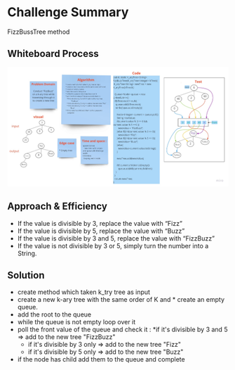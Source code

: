 # Challenge Summary
<!-- Description of the challenge -->
FizzBussTree method

## Whiteboard Process
<!-- Embedded whiteboard image -->

![photo](tree-fizz-buzz.jpg)
## Approach & Efficiency

* If the value is divisible by 3, replace the value with “Fizz”
* If the value is divisible by 5, replace the value with “Buzz”
* If the value is divisible by 3 and 5, replace the value with “FizzBuzz”
* If the value is not divisible by 3 or 5, simply turn the number into a String.

## Solution
<!-- Show how to run your code, and examples of it in action -->

* create method which taken k_try tree as input
* create a new k-ary tree with the same order of K and * create an empty queue.
* add the root to the queue
* while the queue is not empty loop over it
* poll the front value of the queue and check it :
  *if it's divisible by 3 and 5 => add to the new tree
  "FizzBuzz"
  * if it's divisible by 3 only => add to the new tree "Fizz"
  * if it's divisible by 5 only => add to the new tree
  "Buzz"
* if the node has child add them to the queue and
  complete

